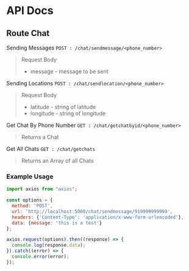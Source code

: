 # API Docs

## Route Chat

Sending Messages 
``POST : /chat/sendmessage/<phone_number>``
> Request Body
> - message - message to be sent


Sending Locations
``POST : /chat/sendlocation/<phone_number>``
> Request Body
> - latitude - string of latitude
> - longitude - string of longitude


Get Chat By Phone Number
``GET : /chat/getchatbyid/<phone_number>``
>Returns a Chat

Get All Chats
``GET : /chat/getchats``
>Returns an Array of all Chats

### Example Usage
```javascript
import axios from "axios";

const options = {
  method: 'POST',
  url: 'http://localhost:5000/chat/sendmessage/919999999999',
  headers: {'Content-Type': 'application/x-www-form-urlencoded'},
  data: {message: 'this is a test'}
};

axios.request(options).then((response) => {
  console.log(response.data);
}).catch((error) => {
  console.error(error);
});
```